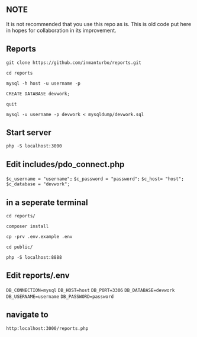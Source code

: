 ## NOTE

It is not recommended that you use this repo as is. This is old code put here in hopes for collaboration in its improvement.

## Reports

`git clone https://github.com/inmanturbo/reports.git`

`cd reports`

`mysql -h host -u username -p`

`CREATE DATABASE devwork;`

`quit`

`mysql -u username -p devwork < mysqldump/devwork.sql`

## Start server

`php -S localhost:3000`

## Edit includes/pdo_connect.php

`$c_username = "username";`
`$c_password = "password";`
`$c_host= "host";`
`$c_database = "devwork";`

## in a seperate terminal 

`cd reports/`

`composer install`

`cp -prv .env.example .env`

`cd public/`

`php -S localhost:8888`

##  Edit reports/.env


`DB_CONNECTION=mysql`
`DB_HOST=host`
`DB_PORT=3306`
`DB_DATABASE=devwork`
`DB_USERNAME=username`
`DB_PASSWORD=password`

## navigate to

`http:localhost:3000/reports.php`
